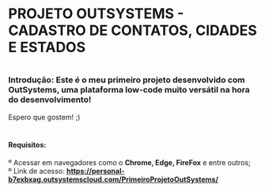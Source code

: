 # PROJETO OUTSYSTEMS - CADASTRO DE CONTATOS, CIDADES E ESTADOS

# <h3>Introdução: Este é o meu primeiro projeto desenvolvido com OutSystems, uma plataforma low-code muito versátil na hora do desenvolvimento!
Espero que gostem! ;)</h3>

# <h4>Requisitos: <br>
º Acessar em navegadores como o <strong>Chrome, Edge, FireFox</strong> e entre outros; <br>
º Link de acesso: <a href="https://personal-b7exbxag.outsystemscloud.com/PrimeiroProjetoOutSystems/"><strong>https://personal-b7exbxag.outsystemscloud.com/PrimeiroProjetoOutSystems/</strong></a>
</h4>
